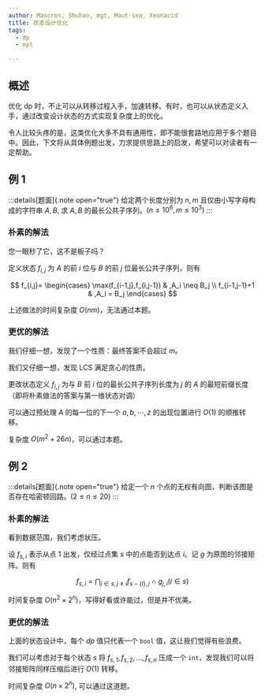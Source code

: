 ```yaml
---
author: Mascros, Shuhao, mgt, Mout-sea, Xeonacid
title: 状态设计优化
tags:
  - dp
  - opt

---
```


## 概述

优化 dp 时，不止可以从转移过程入手，加速转移。有时，也可以从状态定义入手，通过改变设计状态的方式实现复杂度上的优化。

令人比较头疼的是，这类优化大多不具有通用性，即不能很套路地应用于多个题目中。因此，下文将从具体例题出发，力求提供思路上的启发，希望可以对读者有一定帮助。

## 例 1

:::details[题面]{.note open="true"}
给定两个长度分别为 $n,m$ 且仅由小写字母构成的字符串 $A,B$, 求 $A,B$ 的最长公共子序列。$(n\le 10^6,m\le 10^3)$
:::

### 朴素的解法

您一眼秒了它，这不是板子吗？

定义状态 $f_{i,j}$ 为 $A$ 的前 $i$ 位与 $B$ 的前 $j$ 位最长公共子序列，则有

$$
f_{i,j}=
\begin{cases}
\max(f_{i-1,j},f_{i,j-1}) & ,A_i \neq B_j \\
f_{i-1,j-1}+1 & ,A_i = B_j 
\end{cases}
$$

上述做法的时间复杂度 $O(nm)$，无法通过本题。

### 更优的解法

我们仔细一想，发现了一个性质：最终答案不会超过 $m$。

我们又仔细一想，发现 LCS 满足贪心的性质。

更改状态定义 $f_{i,j}$ 为与 $B$ 前 $i$ 位的最长公共子序列长度为 $j$ 的 $A$ 的最短前缀长度（即将朴素做法的答案与第一维状态对调）

可以通过预处理 $A$ 的每一位的下一个 $a,b,\cdots,z$ 的出现位置进行 $O(1)$ 的顺推转移。

复杂度 $O(m^2+26n)$，可以通过本题。

## 例 2

:::details[题面]{.note open="true"}
给定一个 $n$ 个点的无权有向图，判断该图是否存在哈密顿回路。$(2\le n\le 20)$
:::

### 朴素的解法

看到数据范围，我们考虑状压。

设 $f_{s,i}$ 表示从点 $1$ 出发，仅经过点集 $s$ 中的点能否到达点 $i$。记 $g$ 为原图的邻接矩阵。则有

$$
f_{s, i} = \bigcap_{j\in s, j\neq i}f_{s - \left\{i\right\}, j}\cap g_{j, i} \left(i\in s\right)
$$

时间复杂度 $O(n^2 \times 2^n)$，写得好看或许能过，但是并不优美。

### 更优的解法

上面的状态设计中，每个 $dp$ 值只代表一个 `bool` 值，这让我们觉得有些浪费。

我们可以考虑对于每个状态 $s$ 将 $f_{s,1},f_{s,2},\dots,f_{s,n}$ 压成一个 `int`，发现我们可以将邻接矩阵同样压缩后进行 $O(1)$ 转移。

时间复杂度 $O(n\times 2^n)$, 可以通过这道题。

